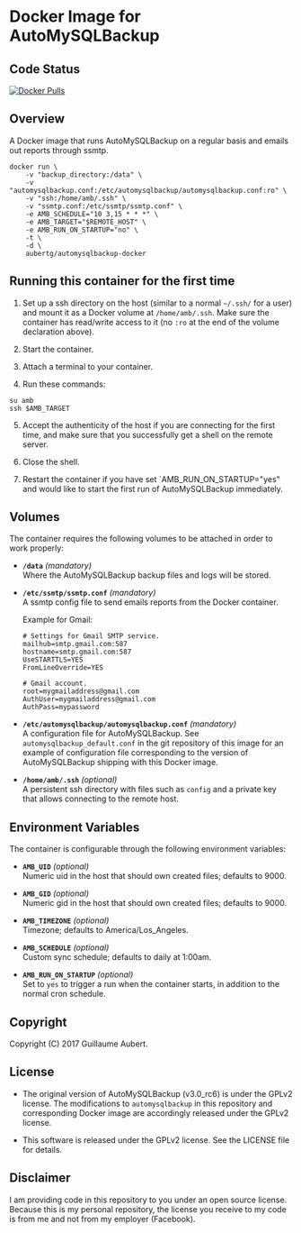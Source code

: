 Docker Image for AutoMySQLBackup
================================


Code Status
-----------

[![Docker Pulls](https://img.shields.io/docker/pulls/aubertg/automysqlbackup-docker.svg)](https://hub.docker.com/r/aubertg/automysqlbackup-docker/)


Overview
--------

A Docker image that runs AutoMySQLBackup on a regular basis and emails out
reports through ssmtp.

```
docker run \
	-v "backup_directory:/data" \
	-v "automysqlbackup.conf:/etc/automysqlbackup/automysqlbackup.conf:ro" \
	-v "ssh:/home/amb/.ssh" \
	-v "ssmtp.conf:/etc/ssmtp/ssmtp.conf" \
	-e AMB_SCHEDULE="10 3,15 * * *" \
	-e AMB_TARGET="$REMOTE_HOST" \
	-e AMB_RUN_ON_STARTUP="no" \
	-t \
	-d \
	aubertg/automysqlbackup-docker
```


Running this container for the first time
-----------------------------------------


1. Set up a ssh directory on the host (similar to a normal `~/.ssh/` for a
user) and mount it as a Docker volume at `/home/amb/.ssh`. Make sure the
container has read/write access to it (no `:ro` at the end of the volume
declaration above).

2. Start the container.

3. Attach a terminal to your container.

4. Run these commands:

```
su amb
ssh $AMB_TARGET
```

5. Accept the authenticity of the host if you are connecting for the first
time, and make sure that you successfully get a shell on the remote server.

6. Close the shell.

7. Restart the container if you have set `AMB_RUN_ON_STARTUP="yes" and would
like to start the first run of AutoMySQLBackup immediately.


Volumes
-------

The container requires the following volumes to be attached in order to work
properly:

* **`/data`** *(mandatory)*  
	Where the AutoMySQLBackup backup files and logs will be stored.

* **`/etc/ssmtp/ssmtp.conf`** *(mandatory)*  
	A ssmtp config file to send emails reports from the Docker container.

	Example for Gmail:
	```
	# Settings for Gmail SMTP service.
	mailhub=smtp.gmail.com:587
	hostname=smtp.gmail.com:587
	UseSTARTTLS=YES
	FromLineOverride=YES

	# Gmail account.
	root=mygmailaddress@gmail.com
	AuthUser=mygmailaddress@gmail.com
	AuthPass=mypassword
	```

* **`/etc/automysqlbackup/automysqlbackup.conf`** *(mandatory)*  
	A configuration file for AutoMySQLBackup. See `automysqlbackup_default.conf`
	in the git repository of this image for an example of configuration file
	corresponding to the version of AutoMySQLBackup shipping with this Docker
	image.

* **`/home/amb/.ssh`** *(optional)*  
	A persistent ssh directory with files such as `config` and a private key that
	allows connecting to the remote host.


Environment Variables
---------------------

The container is configurable through the following environment variables:

* **`AMB_UID`** *(optional)*  
	Numeric uid in the host that should own created files; defaults to 9000.

* **`AMB_GID`** *(optional)*  
	Numeric gid in the host that should own created files; defaults to 9000.

* **`AMB_TIMEZONE`** *(optional)*  
	Timezone; defaults to America/Los_Angeles.

* **`AMB_SCHEDULE`** *(optional)*  
	Custom sync schedule; defaults to daily at 1:00am.

* **`AMB_RUN_ON_STARTUP`** *(optional)*  
	Set to `yes` to trigger a run when the container starts, in addition to the
	normal cron schedule.


Copyright
---------

Copyright (C) 2017 Guillaume Aubert.


License
-------

* The original version of AutoMySQLBackup (v3.0_rc6) is under the GPLv2
license. The modifications to `automysqlbackup` in this repository and
corresponding Docker image are accordingly released under the GPLv2 license.

* This software is released under the GPLv2 license. See the LICENSE file for
details.


Disclaimer
----------

I am providing code in this repository to you under an open source license.
Because this is my personal repository, the license you receive to my code is
from me and not from my employer (Facebook).
